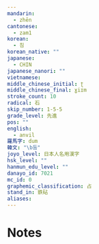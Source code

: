 ```yaml
---
mandarin:
  - zhēn
cantonese:
  - zam1
korean:
  - 침
korean_native: ""
japanese:
  - CHIN
japanese_nanori: ""
vietnamese:
middle_chinese_initial: ʈ
middle_chinese_final: ɣiɪm
stroke_count: 10
radical: 石
skip_number: 1-5-5
grade_level: 先進
pos: ""
english:
  - anvil
羅馬字: dum
韓文: "\b둠"
joyo_level: 日本人名用漢字
hsk_level: ""
hanmun_edu_level: ""
danayo_id: 7021
mc_id: 0
graphemic_classification: 占
stand_in: 鉄砧
aliases:
---
```


# Notes
